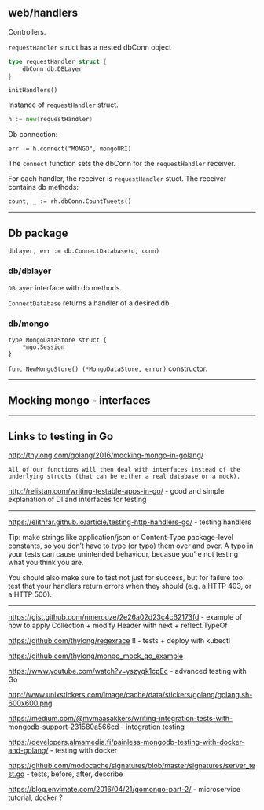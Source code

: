 ## web/handlers

Controllers.

`requestHandler` struct has a nested dbConn object

```go
type requestHandler struct {
	dbConn db.DBLayer
}
```

`initHandlers()`

Instance of `requestHandler` struct.

```go
h := new(requestHandler)
```

Db connection:

```
err := h.connect("MONGO", mongoURI)
```

The `connect` function sets the dbConn for the `requestHandler` receiver.

For each handler, the receiver is `requestHandler` stuct.
The receiver contains db methods:

```
count, _ := rh.dbConn.CountTweets()
```

----

## Db package

```
dblayer, err := db.ConnectDatabase(o, conn)
```

### db/dblayer

`DBLayer` interface with db methods.

`ConnectDatabase` returns a handler of a desired db.

### db/mongo

```
type MongoDataStore struct {
	*mgo.Session
}
```

`func NewMongoStore() (*MongoDataStore, error)` constructor.


---

## Mocking mongo - interfaces


---

## Links to testing in Go

http://thylong.com/golang/2016/mocking-mongo-in-golang/

    All of our functions will then deal with interfaces instead of the underlying structs (that can be either a real database or a mock).

http://relistan.com/writing-testable-apps-in-go/ - good and simple explanation of DI and interfaces for testing

---

https://elithrar.github.io/article/testing-http-handlers-go/ - testing handlers

Tip: make strings like application/json or Content-Type package-level constants, so you don’t have to type (or typo) them over and over. A typo in your tests can cause unintended behaviour, becasue you’re not testing what you think you are.

You should also make sure to test not just for success, but for failure too: test that your handlers return errors when they should (e.g. a HTTP 403, or a HTTP 500).



---
https://gist.github.com/nmerouze/2e26a02d23c4c62173fd - example of how to apply Collection + modify Header with next + reflect.TypeOf

https://github.com/thylong/regexrace !! - tests + deploy with kubectl

https://github.com/thylong/mongo_mock_go_example

https://www.youtube.com/watch?v=yszygk1cpEc - advanced testing with Go

http://www.unixstickers.com/image/cache/data/stickers/golang/golang.sh-600x600.png

https://medium.com/@mvmaasakkers/writing-integration-tests-with-mongodb-support-231580a566cd - integration testing


https://developers.almamedia.fi/painless-mongodb-testing-with-docker-and-golang/ - testing with docker

https://github.com/modocache/signatures/blob/master/signatures/server_test.go - tests, before, after, describe

https://blog.envimate.com/2016/04/21/gomongo-part-2/ - microservice tutorial, docker ?